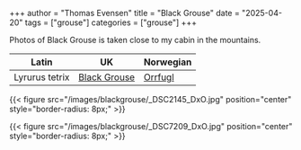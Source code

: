 +++
author = "Thomas Evensen"
title = "Black Grouse"
date = "2025-04-20"
tags = ["grouse"]
categories = ["grouse"]
+++

Photos of Black Grouse is taken close to my cabin in the mountains. 

| Latin                 | UK                                                                     | Norwegian                                              |
|-----------------------|------------------------------------------------------------------------|--------------------------------------------------------|
| Lyrurus tetrix        | [Black Grouse](https://en.wikipedia.org/wiki/Black_grouse)             | [Orrfugl](https://no.wikipedia.org/wiki/Orrfugl)        |

{{< figure src="/images/blackgrouse/_DSC2145_DxO.jpg" position="center" style="border-radius: 8px;" >}}

{{< figure src="/images/blackgrouse/_DSC7209_DxO.jpg" position="center" style="border-radius: 8px;" >}}


